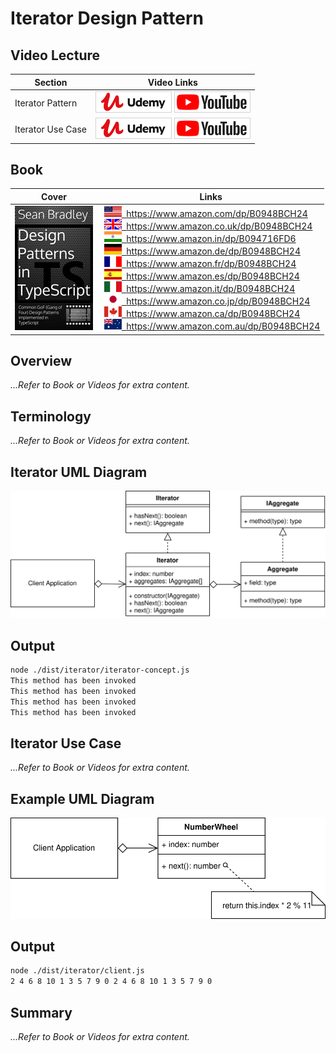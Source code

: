 # Iterator Design Pattern

## Video Lecture

| Section           | Video Links                                                                                                                                                                                                          |
| ----------------- | -------------------------------------------------------------------------------------------------------------------------------------------------------------------------------------------------------------------- |
| Iterator Pattern  | <a class="udemyVideoLink" href="https://www.udemy.com/course/design-patterns-typescript/learn/lecture/26989340/?referralCode=6384C079FB0A503DB9D9" target="_blank" title="Iterator"><img src="../img/udemy_btn_sm.gif" alt="Iterator"/></a>&nbsp;<a id="ytVideoLink" href="https://www.youtube.com/watch?v=ePyjE0dADvs&list=PLKWUX7aMnlELvv8bXquIgxXYyHH5SFlaP" target="_blank" title="Iterator Pattern"><img src="../img/yt_btn_sm.gif" alt="Iterator Pattern"/></a>   |
| Iterator Use Case | <a class="udemyVideoLink" href="https://www.udemy.com/course/design-patterns-typescript/learn/lecture/26989346/?referralCode=6384C079FB0A503DB9D9" target="_blank" title="Iterator Use Case"><img src="../img/udemy_btn_sm.gif" alt="Iterator Use Case"/></a>&nbsp;<a id="ytVideoLink" href="https://www.youtube.com/watch?v=mkgFviTFqDk&list=PLKWUX7aMnlELvv8bXquIgxXYyHH5SFlaP" target="_blank" title="Iterator Use Case"><img src="../img/yt_btn_sm.gif" alt="Iterator Use Case"/></a> |

## Book 

Cover | Links
-|-
![Design Patterns In TypeScript (ASIN : B0948BCH24)](../img/dp_typescript_125.jpg) | &nbsp;<a href="https://www.amazon.com/dp/B0948BCH24"><img src="../img/flag_us.gif">&nbsp; https://www.amazon.com/dp/B0948BCH24</a><br/>&nbsp;<a href="https://www.amazon.co.uk/dp/B0948BCH24"><img src="../img/flag_uk.gif">&nbsp; https://www.amazon.co.uk/dp/B0948BCH24</a><br/>&nbsp;<a href="https://www.amazon.in/dp/B094716FD6"><img src="../img/flag_in.gif">&nbsp; https://www.amazon.in/dp/B094716FD6</a><br/>&nbsp;<a href="https://www.amazon.de/dp/B0948BCH24"><img src="../img/flag_de.gif">&nbsp; https://www.amazon.de/dp/B0948BCH24</a><br/>&nbsp;<a href="https://www.amazon.fr/dp/B0948BCH24"><img src="../img/flag_fr.gif">&nbsp; https://www.amazon.fr/dp/B0948BCH24</a><br/>&nbsp;<a href="https://www.amazon.es/dp/B0948BCH24"><img src="../img/flag_es.gif">&nbsp; https://www.amazon.es/dp/B0948BCH24</a><br/>&nbsp;<a href="https://www.amazon.it/dp/B0948BCH24"><img src="../img/flag_it.gif">&nbsp; https://www.amazon.it/dp/B0948BCH24</a><br/>&nbsp;<a href="https://www.amazon.co.jp/dp/B0948BCH24"><img src="../img/flag_jp.gif">&nbsp; https://www.amazon.co.jp/dp/B0948BCH24</a><br/>&nbsp;<a href="https://www.amazon.ca/dp/B0948BCH24"><img src="../img/flag_ca.gif">&nbsp; https://www.amazon.ca/dp/B0948BCH24</a><br/>&nbsp;<a href="https://www.amazon.com.au/dp/B0948BCH24"><img src="../img/flag_au.gif">&nbsp; https://www.amazon.com.au/dp/B0948BCH24</a>

## Overview

_...Refer to Book or Videos for extra content._

## Terminology

_...Refer to Book or Videos for extra content._

## Iterator UML Diagram

![Iterator Pattern Overview](../img/iterator_concept.svg)

## Output

```bash
node ./dist/iterator/iterator-concept.js
This method has been invoked
This method has been invoked
This method has been invoked
This method has been invoked
```

## Iterator Use Case

_...Refer to Book or Videos for extra content._

## Example UML Diagram

![Iterator Pattern Overview](../img/iterator_example.svg)

## Output

```bash
node ./dist/iterator/client.js
2 4 6 8 10 1 3 5 7 9 0 2 4 6 8 10 1 3 5 7 9 0
```

## Summary

_...Refer to Book or Videos for extra content._
